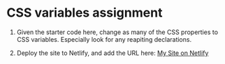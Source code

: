 # CSS variables assignment

1. Given the starter code here, change as many of the CSS properties to CSS variables. Especially look for any reapiting declarations.

2. Deploy the site to Netlify, and add the URL here: [My Site on Netlify](URL)